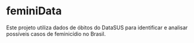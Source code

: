 # feminiData
Este projeto utiliza dados de óbitos do DataSUS para identificar e analisar possíveis casos de feminicídio no Brasil.
